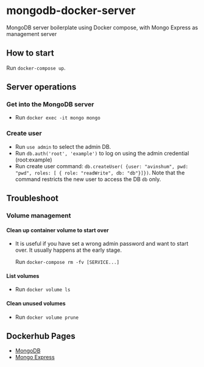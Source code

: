 # mongodb-docker-server

MongoDB server boilerplate using Docker compose, with Mongo Express as management server

## How to start

Run `docker-compose up`.

## Server operations

### Get into the MongoDB server

- Run `docker exec -it mongo mongo`

### Create user

- Run `use admin` to select the admin DB.
- Run `db.auth('root', 'example')` to log on using the admin credential (root:example)
- Run create user command: `db.createUser( {user: "avinshum", pwd: "pwd", roles: [ { role: "readWrite", db: "db"}]})`. Note that the command restricts the new user to access the DB `db` only.

## Troubleshoot

### Volume management

#### Clean up container volume to start over

- It is useful if you have set a wrong admin password and want to start over. It usually happens at the early stage.

  Run `docker-compose rm -fv [SERVICE...]`

#### List volumes

- Run `docker volume ls`

#### Clean unused volumes

- Run `docker volume prune`

## Dockerhub Pages

- [MongoDB](https://hub.docker.com/_/mongo)
- [Mongo Express](https://hub.docker.com/_/mongo-express)

